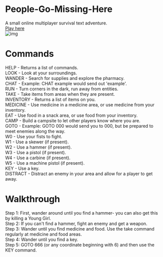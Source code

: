 # People-Go-Missing-Here
A small online multiplayer survival text adventure. 
<br/>
[Play here](https://people-go-missing-here.codesalvageon.repl.co/)
<br/>
![img](https://nesucks.vercel.app/pplgo.png)
# Commands
HELP - Returns a list of commands.
<br/>
LOOK - Look at your surroundings.
<br/>
WANDER - Search for supplies and explore the pharmacy.
<br/>
CHAT - Example: CHAT example would send out 'example'.
<br/>
RUN - Turn corners in the dark, run away from entities.
<br/>
TAKE - Take items from areas when they are present.
<br/>
INVENTORY - Returns a list of items on you.
<br/>
MEDICINE - Use medicine in a medicine area, or use medicine from your inventory.
<br/>
EAT - Use food in a snack area, or use food from your inventory.
<br/>
CAMP - Build a campsite to let other players know where you are.
<br/>
GOTO - Example: GOTO 000 would send you to 000, but be prepared to meet enemies along the way.
<br/>
W0 - Use your fists to fight.
<br/>
W1 - Use a skewer (if present).
<br/>
W2 - Use a hammer (if present).
<br/>
W3 - Use a pistol (if present).
<br/>
W4 - Use a carbine (if present).
<br/>
W5 - Use a machine pistol (if present).
<br/>
KEY - Use a key.
<br/>
DISTRACT - Distract an enemy in your area and allow for a player to get away.
# Walkthrough
Step 1: First, wander around until you find a hammer- you can also get this by killing a Young Girl.
<br/>
Step 2: If you can't find a hammer, fight an enemy and get a weapon. 
<br/>
Step 3: Wander until you find medicine and food. Use the take command regularly at medicine and food areas. 
<br/>
Step 4: Wander until you find a key. 
<br/>
Step 5: GOTO 666 (or any coordinate beginning with 6) and then use the KEY command.
